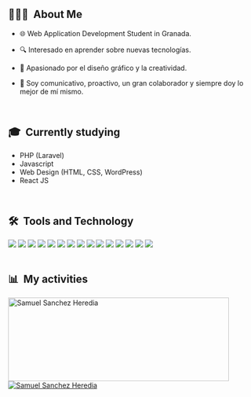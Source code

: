 
  ## 👨🏼‍💻 &nbsp;About Me

  - 🌐 Web Application Development Student in Granada.

  - 🔍 Interesado en aprender sobre nuevas tecnologías.

  - 🎨 Apasionado por el diseño gráfico y la creatividad.

  - 🤝 Soy comunicativo, proactivo, un gran colaborador y siempre doy lo mejor de mí mismo.

  <br>
  

</div>

<div>

  ## 🎓 &nbsp;Currently studying

  - PHP (Laravel)
  - Javascript
  - Web Design (HTML, CSS, WordPress)
  - React JS

<br>

</div>

<div>

  ## 🛠️ &nbsp;Tools and Technology

<img src="https://img.shields.io/badge/Bootstrap-563D7C?style=for-the-badge&logo=bootstrap&logoColor=white">
<img src="https://img.shields.io/badge/html5%20-%23E34F26.svg?&style=for-the-badge&logo=html5&logoColor=white">
<img src="https://img.shields.io/badge/css3%20-%231572B6.svg?&style=for-the-badge&logo=css3&logoColor=white">
<img src="https://img.shields.io/badge/wordpress%20-%2327799E.svg?&style=for-the-badge&logo=wordpress&logoColor=white">
<img src="https://img.shields.io/badge/javascript%20-%23323330.svg?&style=for-the-badge&logo=javascript&logoColor=%23F7DF1E">
<img src="https://img.shields.io/badge/React-61DAFB?style=for-the-badge&logo=react&logoColor=black">
<img src="https://img.shields.io/badge/git%20-%23F05033.svg?&style=for-the-badge&logo=git&logoColor=white">
<img src="https://img.shields.io/badge/Java-ED8B00?style=for-the-badge&logo=java&logoColor=white">
<img src="http://img.shields.io/badge/-VS%20Code-000000?style=for-the-badge&logo=Visual-studio-code&logoColor=blue">
<img src="https://img.shields.io/badge/PHP-777BB4?style=for-the-badge&logo=php&logoColor=white">
<img src="https://img.shields.io/badge/Laravel-FF2D20?style=for-the-badge&logo=laravel&logoColor=white">
<img src="https://img.shields.io/badge/PHOTOSHOP%20-%2314354C.svg?&style=for-the-badge&logoColor=white">
<img src="https://img.shields.io/badge/illustrator%20-%23F77B17.svg?&style=for-the-badge&logoColor=white">
<img src="https://img.shields.io/badge/Docker-2496ED?style=for-the-badge&logo=docker&logoColor=white">
<img src="https://img.shields.io/badge/MySQL-4479A1?style=for-the-badge&logo=mysql&logoColor=white">

   
<br>
<br>
</div>



<div>

  ## 📊 &nbsp;My activities
  <a href="https://github.com/SamuelSanchezHeredia">
    <img width=450 height=170 align="center" alt="Samuel Sanchez Heredia" src="https://github-readme-stats.vercel.app/api?username=SamuelSanchezHeredia&theme=algolia&show_icons=true&bg_color=0D1117&hide_border=true&count_private=true" />
  </a>
  <a href="https://github.com/SamuelSanchezHeredia">
    <img align="center" alt="Samuel Sanchez Heredia" src="https://github-readme-stats.vercel.app/api/top-langs/?username=SamuelSanchezHeredia&theme=algolia&layout=compact&bg_color=0D1117&hide_border=true&count_private=true" />
  </a>
<br>
  <br>
</div>
